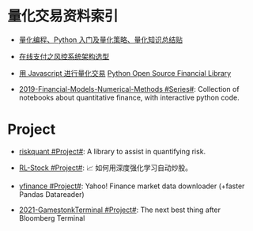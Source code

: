 # 量化交易资料索引

- [量化编程、Python 入门及量化策略、量化知识总结贴](https://xueqiu.com/7381621247/64925383)

- [在线支付之风控系统架构选型](http://www.infoq.com/cn/articles/risk-management-analysis-system)

- [用 Javascript 进行量化交易](https://github.com/zeropool/botvs) [Python Open Source Financial Library ](https://github.com/thalesians/pythalesians)

- [2019-Financial-Models-Numerical-Methods #Series#](https://github.com/cantaro86/Financial-Models-Numerical-Methods): Collection of notebooks about quantitative finance, with interactive python code.

# Project

- [riskquant #Project#](https://github.com/Netflix-Skunkworks/riskquant): A library to assist in quantifying risk.

- [RL-Stock #Project#](https://github.com/wangshub/RL-Stock): 📈 如何用深度强化学习自动炒股。

- [yfinance #Project#](https://github.com/ranaroussi/yfinance): Yahoo! Finance market data downloader (+faster Pandas Datareader)

- [2021-GamestonkTerminal #Project#](https://github.com/DidierRLopes/GamestonkTerminal): The next best thing after Bloomberg Terminal

